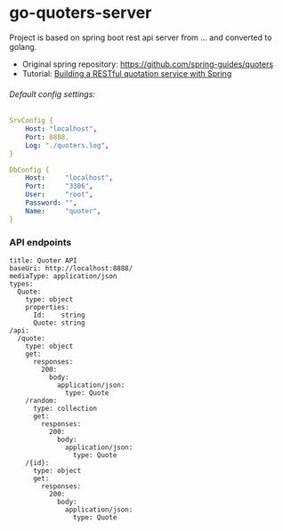 # go-quoters-server

Project is based on spring boot rest api server from ... and converted to golang.
- Original spring repository: https://github.com/spring-guides/quoters
- Tutorial: [Building a RESTful quotation service with Spring](https://spring.io/blog/2014/08/21/building-a-restful-quotation-service-with-spring)

###### Default config settings:

```yaml
SrvConfig {
    Host: "localhost",
    Port: 8888,
    Log: "./quoters.log",
}

DbConfig {
    Host:     "localhost",
    Port:     "3306",
    User:     "root",
    Password: "",
    Name:     "quoter",
}
```

### API endpoints

```raml
title: Quoter API
baseUri: http://localhost:8888/
mediaType: application/json
types:
  Quote:
    type: object
    properties:
      Id:    string
      Quote: string
/api:
  /quote:
    type: object
    get:
      responses:
        200:
          body:
            application/json:
              type: Quote
    /random:
      type: collection
      get:
        responses:
          200:
            body:
              application/json:
                type: Quote
    /{id}:
      type: object
      get:
        responses:
          200:
            body:
              application/json:
                type: Quote
```
